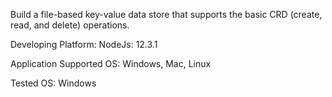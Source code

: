 Build a file-based key-value data store that supports the basic CRD (create, read, and delete)
operations.

Developing Platform:
  NodeJs: 12.3.1
  
Application Supported OS:
  Windows, Mac, Linux
  
Tested OS:
  Windows
